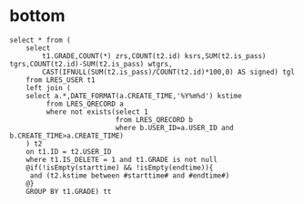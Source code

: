 bottom
===
	select * from (
		select 
			t1.GRADE,COUNT(*) zrs,COUNT(t2.id) ksrs,SUM(t2.is_pass) tgrs,COUNT(t2.id)-SUM(t2.is_pass) wtgrs,
			CAST(IFNULL(SUM(t2.is_pass)/COUNT(t2.id)*100,0) AS signed) tgl 
		from LRES_USER t1
		left join (
		select a.*,DATE_FORMAT(a.CREATE_TIME,'%Y%m%d') kstime
		     from LRES_QRECORD a  
		     where not exists(select 1  
		                      from LRES_QRECORD b  
		                      where b.USER_ID=a.USER_ID and b.CREATE_TIME>a.CREATE_TIME) 
		) t2
		on t1.ID = t2.USER_ID
		where t1.IS_DELETE = 1 and t1.GRADE is not null
		@if(!isEmpty(starttime) && !isEmpty(endtime)){
		 and (t2.kstime between #starttime# and #endtime#)
		@}
		GROUP BY t1.GRADE) tt
